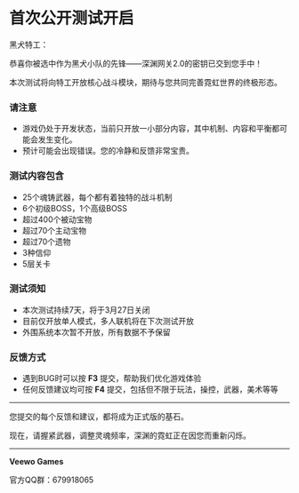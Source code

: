 # **首次公开测试开启**

黑犬特工：

恭喜你被选中作为黑犬小队的先锋——深渊网关2.0的密钥已交到您手中！

本次测试将向特工开放核心战斗模块，期待与您共同完善霓虹世界的终极形态。

### 请注意

* 游戏仍处于开发状态，当前只开放一小部分内容，其中机制、内容和平衡都可能会发生变化。
* 预计可能会出现错误。您的冷静和反馈非常宝贵。
### 测试内容包含

* 25个魂铸武器，每个都有着独特的战斗机制
* 6个初级BOSS，1个高级BOSS
* 超过400个被动宝物
* 超过70个主动宝物
* 超过70个遗物
* 3种信仰
* 5层关卡
### **测试须知**

* 本次测试持续7天，将于3月27日关闭
* 目前仅开放单人模式，多人联机将在下次测试开放
* 外围系统本次暂不开放，所有数据不予保留
### 反馈方式

* 遇到BUG时可以按 **F3** 提交，帮助我们优化游戏体验
* 任何反馈建议均可按 **F4** 提交，包括但不限于玩法，操控，武器，美术等等
- - - - - - - - - - - - - - - - - - - - - - - - - - - - - - - - - - - - - - - - - - - - - - - - - - - - - - 

您提交的每个反馈和建议，都将成为正式版的基石。

现在，请握紧武器，调整灵魂频率，深渊的霓虹正在因您而重新闪烁。

- - - - - - - - - - - - - - - - - - - - - - - - - - - - - - - - - - - - - - - - - - - - - - - - - - - - - - 

**Veewo Games**

官方QQ群：679918065

